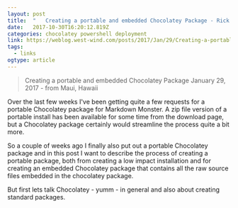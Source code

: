 ```yaml
---
layout: post 
title:  "	Creating a portable and embedded Chocolatey Package - Rick Strahl's Web Log" 
date:   2017-10-30T16:20:12.819Z 
categories: chocolatey powershell deployment
link: https://weblog.west-wind.com/posts/2017/Jan/29/Creating-a-portable-and-embedded-Chocolatey-Package 
tags:
  - links
ogtype: article 
---
```


> Creating a portable and embedded Chocolatey Package
 January 29, 2017 - from Maui, Hawaii
    


Over the last few weeks I've been getting quite a few requests for a portable Chocolatey package for Markdown Monster. A zip file version of a portable install has been available for some time from the download page, but a Chocolatey package certainly would streamline the process quite a bit more.

So a couple of weeks ago I finally also put out a portable Chocolatey package and in this post I want to describe the process of creating a portable package, both from creating a low impact installation and for creating an embedded Chocolatey package that contains all the raw source files embedded in the chocolatey package.

But first lets talk Chocolatey - yumm - in general and also about creating standard packages.